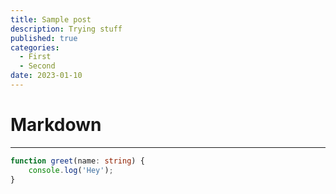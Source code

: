 ```yaml
---
title: Sample post
description: Trying stuff
published: true
categories:
  - First
  - Second
date: 2023-01-10
---
```


# Markdown

---

```ts
function greet(name: string) {
	console.log('Hey');
}
```
